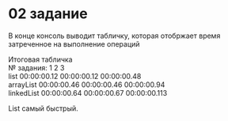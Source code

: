 # 02 задание

В конце консоль выводит табличку, которая отобржает время затреченное на выполнение операций


Итоговая табличка </br>
№ задания:       1           2           3</br>
list        00:00:00.12 00:00:00.12 00:00:00.48</br>
arrayList   00:00:00.46 00:00:00.46 00:00:00.94</br>
linkedList  00:00:00.64 00:00:00.67 00:00:00.113</br>

List самый быстрый.
